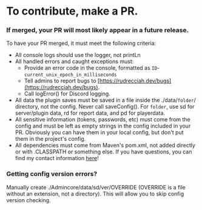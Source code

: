 # To contribute, make a PR.
### If merged, your PR will most likely appear in a future release.
To have your PR merged, it must meet the following criteria:
* All console logs should use the logger, not printLn
* All handled errors and caught exceptions must:
   * Provide an error code in the console, formatted as `ID`-`current_unix_epoch_in_milliseconds`
   * Tell admins to report bugs to [https://rudrecciah.dev/bugs](https://rudrecciah.dev/bugs).
   * Call logError() for Discord logging.
* All data the plugin saves must be saved in a file inside the ./data/`folder`/ directory, not the config. Never call saveConfig(). For `folder`, use sd for server/plugin data, rd for report data, and pd for playerdata.
* All sensitive information (tokens, passwords, etc) must come from the config and must be left as empty strings in the config included in your PR. Obviously you can have them in your local config, but don't put them in the project's config.
* All dependencies must come from Maven's pom.xml, not added directly or with .CLASSPATH or something else.
If you have questions, you can find my contact information [here](https://rudrecciah.dev/#contact)!
### Getting config version errors?
Manually create ./Admincore/data/sd/ver/OVERRIDE (OVERRIDE is a file without an extension, not a directory). This will allow you to skip config version checking.
